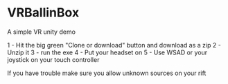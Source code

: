 # VRBallinBox
A simple VR unity demo

1 - Hit the big green "Clone or download" button and download as a zip
2 - Unzip it
3 - run the exe
4 - Put your headset on
5 - Use WSAD or your joystick on your touch controller

If you have trouble make sure you allow unknown sources on your rift
